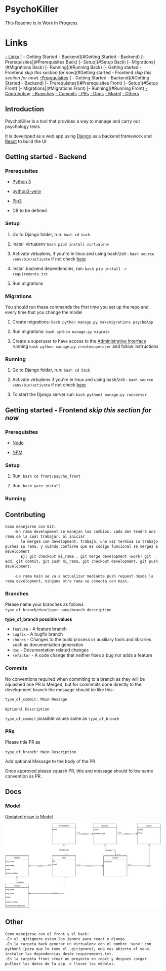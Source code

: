

# PsychoKiller

This Readme is in Work In Progress 

# Links

[ - Links](#Introduction)
    [ - Getting Started - Backend](#Getting Started - Backend)
    [- Prerequisites](#Prerequisites Back)
    [- Setup](#Setup Back)
    [- Migrations](#Migrations Back)
    [- Running](#Running Back)
[- Getting started - Frontend _skip this section for now_](#Getting started - Frontend _skip this section for now_)
    [-Prerequisites](#)
    [ - Getting Started - Backend](#Getting Started - Backend)
    [- Prerequisites](#Prerequisites Front)
    [- Setup](#Setup Front)
    [- Migrations](#Migrations Front)
    [- Running](#Running Front)
[- Contributing](#Contributing)
[- Branches](#Branches)
[- Commits](#Commits)
[- PRs](#PRs)
[- Docs](#Docs)
[- Model](#Model)
[- Others](#Others)

## Introduction

PsychoKiller is a tool that provides a way to manage and carry out psychology tests

It is developed as a web app using [Django](https://www.djangoproject.com/) as a backend framework and [React](https://reactjs.org/) to build the UI

## Getting started - Backend

### Prerequisites

- [Python 3](https://www.python.org/)

- [python3-venv](https://docs.python.org/3/library/venv.html)

- [Pip3](https://pypi.org/project/pip/)

- DB to be defined

### Setup

1. Go to Django folder, run: ```bash cd back```

2. Install virtualenv ```bash pip3 install virtualenv```

3. Activate virtualenv, if you're in linux and using bash/zsh : ```bash source venv/bin/activate``` if not check [here](https://docs.python.org/3/library/venv.html)

4. Install backend dependencies, run: ```bash pip install -r requirements.txt```

5. Run migrations

### Migrations

You should run these commands the first time you set up the repo and every time that you change the model

1. Create migrations: ```bash python manage.py makemigrations psychoApp```

2. Run migrations: ```bash python manage.py migrate```

3. Create a superuser to have access to the  [Administrative Interface](https://docs.djangoproject.com/en/3.1/ref/contrib/admin/) running ```bash python manage.py createsuperuser``` and follow instructions

### Running

1. Go to Django folder, run: ```bash cd back```

2. Activate virtualenv if you're in linux and using bash/zsh : ```bash source venv/bin/activate``` if not check [here](https://docs.python.org/3/library/venv.html)
 
3. To start the Django server run: ```bash python3 manage.py runserver```

## Getting started - Frontend _skip this section for now_

### Prerequisites

- [Node](https://nodejs.org)

- [NPM](https://www.npmjs.com/)

### Setup

1. Run: ```bash cd front/psycho_front```

2. Run: ```bash yarn install```

### Running

## Contributing

```
Como manejarse con Git:
    -En rama development se manejan los cambios, cada dev tendrá una rama de la cual trabajar, al iniciar
       la mergea con development, trabaja, una vez termina su trabajo pushea su rama, y cuando confirme que es código funcional se mergea a development
       Ej: git checkout mi_rama , git merge development (work) git add, git commit, git push mi_rama, git checkout development, git push development.

    -La rama main se va a actualizar mediante push request desde la rama development, ninguna otra rama se conecta con main.
```

### Branches

Please name your branches as follows `type_of_branch/developer_name/branch_description`


**type_of_branch possible values** 

* `feature` - A feature branch
* `bugfix` - A bugfix branch
* `chores` - Changes to the build process or auxiliary tools and libraries such as documentation generation
* `doc` - Documentation related changes
* `refactor` - A code change that neither fixes a bug nor adds a feature

### Commits

No conventions required when commiting to a branch as they will be squashed one PR is Merged, but for commmits done directly to the development branch the message should be like this:

```
type_of_commit: Main Message

Optional Description
```

`type_of_commit` possible values same as `type_of_branch`

### PRs

Please title PR as 

`type_of_branch: Main Description`

Add optional Message to the body of the PR 

Once approved please squash PR, title and message should follow same convention as PR.

## Docs

### Model

[Updated draw io Model](https://drive.google.com/file/d/10hqU88j-wviGUm4WkoZvQdNqPKNEO4dV/view?usp=sharing)

![Model](docs/ModeloDataBase_0_1.jpg)
## Other



```
Como manejarse con el front y el back:
-En el .gitignore estan los ignore para react y django
-En la carpeta back generar un virtualenv con el nombre 'venv' con python3 (para que lo tome el .gitignore), una ves abierto el venv,
instalar las dependencias desde requirements.txt.
-En la carpeta front crear un proyecto en react y despues cargar pullear los datos de la app, o llevar los módulos.
```
